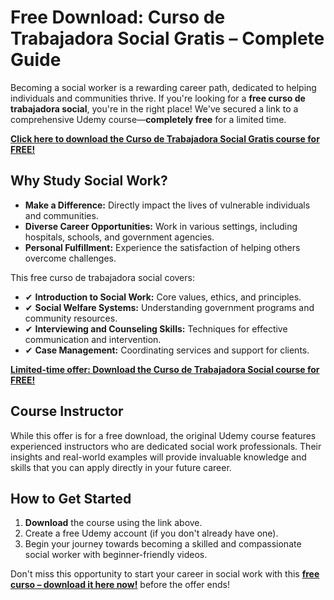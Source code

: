 # Free Download: Curso de Trabajadora Social Gratis – Complete Guide

Becoming a social worker is a rewarding career path, dedicated to helping individuals and communities thrive. If you're looking for a **free curso de trabajadora social**, you're in the right place! We've secured a link to a comprehensive Udemy course—**completely free** for a limited time.

[**Click here to download the Curso de Trabajadora Social Gratis course for FREE!**](https://udemywork.com/curso-de-trabajadora-social-gratis)

## Why Study Social Work?

*   **Make a Difference:** Directly impact the lives of vulnerable individuals and communities.
*   **Diverse Career Opportunities:** Work in various settings, including hospitals, schools, and government agencies.
*   **Personal Fulfillment:** Experience the satisfaction of helping others overcome challenges.

This free curso de trabajadora social covers:

*   ✔ **Introduction to Social Work:** Core values, ethics, and principles.
*   ✔ **Social Welfare Systems:** Understanding government programs and community resources.
*   ✔ **Interviewing and Counseling Skills:** Techniques for effective communication and intervention.
*   ✔ **Case Management:** Coordinating services and support for clients.

[**Limited-time offer: Download the Curso de Trabajadora Social course for FREE!**](https://udemywork.com/curso-de-trabajadora-social-gratis)

## Course Instructor

While this offer is for a free download, the original Udemy course features experienced instructors who are dedicated social work professionals. Their insights and real-world examples will provide invaluable knowledge and skills that you can apply directly in your future career.

## How to Get Started

1.  **Download** the course using the link above.
2.  Create a free Udemy account (if you don't already have one).
3.  Begin your journey towards becoming a skilled and compassionate social worker with beginner-friendly videos.

Don't miss this opportunity to start your career in social work with this **[free curso – download it here now!](https://udemywork.com/curso-de-trabajadora-social-gratis)** before the offer ends!

